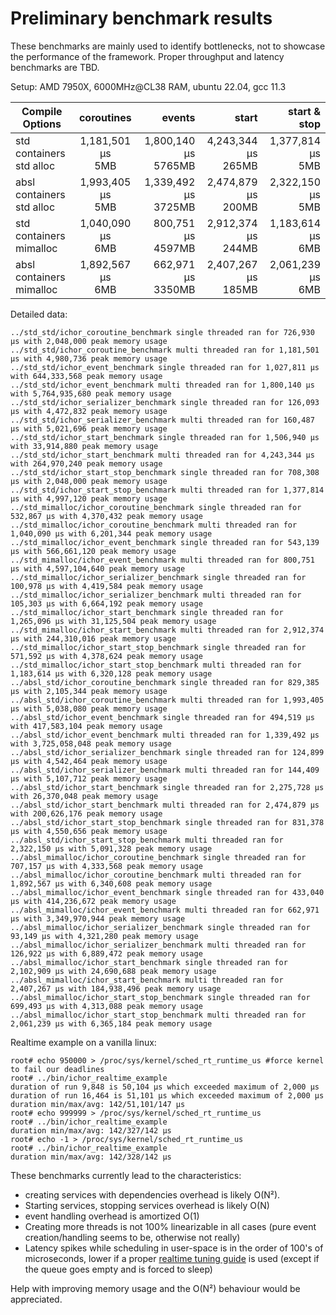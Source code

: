 # Preliminary benchmark results
These benchmarks are mainly used to identify bottlenecks, not to showcase the performance of the framework. Proper throughput and latency benchmarks are TBD.

Setup: AMD 7950X, 6000MHz@CL38 RAM, ubuntu 22.04, gcc 11.3

| Compile<br/>Options           |      coroutines      |                  events |                  start |         start & stop | 
|-------------------------------|:--------------------:|------------------------:|-----------------------:|---------------------:|
| std containers<br/>std alloc  | 1,181,501 µs<br/>5MB | 1,800,140 µs<br/>5765MB | 4,243,344 µs<br/>265MB | 1,377,814 µs<br/>5MB |
| absl containers<br/>std alloc | 1,993,405 µs<br/>5MB | 1,339,492 µs<br/>3725MB | 2,474,879 µs<br/>200MB | 2,322,150 µs<br/>5MB |
| std containers<br/>mimalloc   | 1,040,090 µs<br/>6MB |   800,751 µs<br/>4597MB | 2,912,374 µs<br/>244MB | 1,183,614 µs<br/>6MB |
| absl containers<br/>mimalloc  | 1,892,567 µs<br/>6MB |   662,971 µs<br/>3350MB | 2,407,267 µs<br/>185MB | 2,061,239 µs<br/>6MB |

Detailed data:
```
../std_std/ichor_coroutine_benchmark single threaded ran for 726,930 µs with 2,048,000 peak memory usage
../std_std/ichor_coroutine_benchmark multi threaded ran for 1,181,501 µs with 4,980,736 peak memory usage
../std_std/ichor_event_benchmark single threaded ran for 1,027,811 µs with 644,333,568 peak memory usage
../std_std/ichor_event_benchmark multi threaded ran for 1,800,140 µs with 5,764,935,680 peak memory usage
../std_std/ichor_serializer_benchmark single threaded ran for 126,093 µs with 4,472,832 peak memory usage
../std_std/ichor_serializer_benchmark multi threaded ran for 160,487 µs with 5,021,696 peak memory usage
../std_std/ichor_start_benchmark single threaded ran for 1,506,940 µs with 33,914,880 peak memory usage
../std_std/ichor_start_benchmark multi threaded ran for 4,243,344 µs with 264,970,240 peak memory usage
../std_std/ichor_start_stop_benchmark single threaded ran for 708,308 µs with 2,048,000 peak memory usage
../std_std/ichor_start_stop_benchmark multi threaded ran for 1,377,814 µs with 4,997,120 peak memory usage
../std_mimalloc/ichor_coroutine_benchmark single threaded ran for 532,867 µs with 4,370,432 peak memory usage
../std_mimalloc/ichor_coroutine_benchmark multi threaded ran for 1,040,090 µs with 6,201,344 peak memory usage
../std_mimalloc/ichor_event_benchmark single threaded ran for 543,139 µs with 566,661,120 peak memory usage
../std_mimalloc/ichor_event_benchmark multi threaded ran for 800,751 µs with 4,597,104,640 peak memory usage
../std_mimalloc/ichor_serializer_benchmark single threaded ran for 100,978 µs with 4,419,584 peak memory usage
../std_mimalloc/ichor_serializer_benchmark multi threaded ran for 105,303 µs with 6,664,192 peak memory usage
../std_mimalloc/ichor_start_benchmark single threaded ran for 1,265,096 µs with 31,125,504 peak memory usage
../std_mimalloc/ichor_start_benchmark multi threaded ran for 2,912,374 µs with 244,310,016 peak memory usage
../std_mimalloc/ichor_start_stop_benchmark single threaded ran for 571,592 µs with 4,378,624 peak memory usage
../std_mimalloc/ichor_start_stop_benchmark multi threaded ran for 1,183,614 µs with 6,320,128 peak memory usage
../absl_std/ichor_coroutine_benchmark single threaded ran for 829,385 µs with 2,105,344 peak memory usage
../absl_std/ichor_coroutine_benchmark multi threaded ran for 1,993,405 µs with 5,038,080 peak memory usage
../absl_std/ichor_event_benchmark single threaded ran for 494,519 µs with 417,583,104 peak memory usage
../absl_std/ichor_event_benchmark multi threaded ran for 1,339,492 µs with 3,725,058,048 peak memory usage
../absl_std/ichor_serializer_benchmark single threaded ran for 124,899 µs with 4,542,464 peak memory usage
../absl_std/ichor_serializer_benchmark multi threaded ran for 144,409 µs with 5,107,712 peak memory usage
../absl_std/ichor_start_benchmark single threaded ran for 2,275,728 µs with 26,370,048 peak memory usage
../absl_std/ichor_start_benchmark multi threaded ran for 2,474,879 µs with 200,626,176 peak memory usage
../absl_std/ichor_start_stop_benchmark single threaded ran for 831,378 µs with 4,550,656 peak memory usage
../absl_std/ichor_start_stop_benchmark multi threaded ran for 2,322,150 µs with 5,091,328 peak memory usage
../absl_mimalloc/ichor_coroutine_benchmark single threaded ran for 707,157 µs with 4,333,568 peak memory usage
../absl_mimalloc/ichor_coroutine_benchmark multi threaded ran for 1,892,567 µs with 6,340,608 peak memory usage
../absl_mimalloc/ichor_event_benchmark single threaded ran for 433,040 µs with 414,236,672 peak memory usage
../absl_mimalloc/ichor_event_benchmark multi threaded ran for 662,971 µs with 3,349,970,944 peak memory usage
../absl_mimalloc/ichor_serializer_benchmark single threaded ran for 93,149 µs with 4,321,280 peak memory usage
../absl_mimalloc/ichor_serializer_benchmark multi threaded ran for 126,922 µs with 6,889,472 peak memory usage
../absl_mimalloc/ichor_start_benchmark single threaded ran for 2,102,909 µs with 24,690,688 peak memory usage
../absl_mimalloc/ichor_start_benchmark multi threaded ran for 2,407,267 µs with 184,938,496 peak memory usage
../absl_mimalloc/ichor_start_stop_benchmark single threaded ran for 699,493 µs with 4,313,088 peak memory usage
../absl_mimalloc/ichor_start_stop_benchmark multi threaded ran for 2,061,239 µs with 6,365,184 peak memory usage
```

Realtime example on a vanilla linux:
```
root# echo 950000 > /proc/sys/kernel/sched_rt_runtime_us #force kernel to fail our deadlines
root# ../bin/ichor_realtime_example 
duration of run 9,848 is 50,104 µs which exceeded maximum of 2,000 µs
duration of run 16,464 is 51,101 µs which exceeded maximum of 2,000 µs
duration min/max/avg: 142/51,101/147 µs
root# echo 999999 > /proc/sys/kernel/sched_rt_runtime_us
root# ../bin/ichor_realtime_example 
duration min/max/avg: 142/327/142 µs
root# echo -1 > /proc/sys/kernel/sched_rt_runtime_us
root# ../bin/ichor_realtime_example 
duration min/max/avg: 142/328/142 µs

```

These benchmarks currently lead to the characteristics:
* creating services with dependencies overhead is likely O(N²).
* Starting services, stopping services overhead is likely O(N)
* event handling overhead is amortized O(1)
* Creating more threads is not 100% linearizable in all cases (pure event creation/handling seems to be, otherwise not really)
* Latency spikes while scheduling in user-space is in the order of 100's of microseconds, lower if a proper [realtime tuning guide](https://rigtorp.se/low-latency-guide/) is used (except if the queue goes empty and is forced to sleep)

Help with improving memory usage and the O(N²) behaviour would be appreciated.
